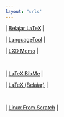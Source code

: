 ```yaml
---
layout: "urls"
---
```


| [Belajar LaTeX](https://github.com/Belajar-Latex/) |

| [LanguageTool](https://languagetoolplus.com/) |

| [LXD Memo](https://rahmatm.samik-ibrahim.vlsm.org/2017/08/lxd-memo.html) |

<br>

| [LaTeX BibMe](https://www.bibme.org/) |

| [LaTeX (Belajar)](https://github.com/Belajar-Latex) |

<br>

| [Linux From Scratch](http://www.linuxfromscratch.org/) |

